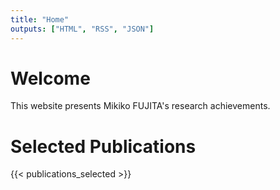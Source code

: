 ```yaml
---
title: "Home"
outputs: ["HTML", "RSS", "JSON"]
---
```


# Welcome

This website presents Mikiko FUJITA's research achievements.


# Selected Publications

{{< publications_selected >}}



